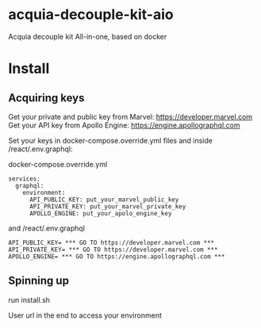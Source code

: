 # acquia-decouple-kit-aio
Acquia decouple kit All-in-one, based on docker

# Install

## Acquiring keys
Get your private and public key from Marvel: https://developer.marvel.com
Get your API key from Apollo Engine: https://engine.apollographql.com

Set your keys in docker-compose.override.yml files and inside /react/.env.graphql:

docker-compose.override.yml
```
services:
  graphql:
    environment:
      API_PUBLIC_KEY: put_your_marvel_public_key
      API_PRIVATE_KEY: put_your_marvel_private_key
      APOLLO_ENGINE: put_your_apolo_engine_key
```
and /react/.env.graphql
```
API_PUBLIC_KEY= *** GO TO https://developer.marvel.com ***
API_PRIVATE_KEY= *** GO TO https://developer.marvel.com ***
APOLLO_ENGINE= *** GO TO https://engine.apollographql.com ***
```

## Spinning up

run install.sh

User url in the end to access your environment